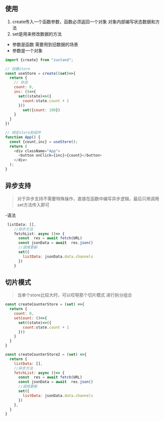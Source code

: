 ## 使用

1. create传入一个函数参数，函数必须返回一个对象 对象内部编写状态数据和方法
2. set是用来修改数据的方法
  - 参数是函数 需要用到旧数据的场景
  - 参数是一个对象

```js
import {create} from "zustand";

// 创建store
const useStore = create((set)=>{
  return {
    // 状态
    count: 0,
    inc: ()=>{
      set((state)=>({
        count:state.count + 1
      }))
        set({count: 100})
    }
  }
})

// 绑定store到组件
function App() {
  const {count,inc} = useStore();
  return (
    <div className="App">
      <button onClick={inc}>{count}</button>
    </div>
  );
}
```

## 异步支持
>对于异步支持不需要特殊操作，直接在函数中编写异步逻辑，最后只用调用set方法传入即可

-语法
```js
 listData: [],
    //异步方法
    fetchList: async ()=> {
      const  res = await fetch(URL)
      const jsonData = await  res.json()
      //调用更新
      set({
        listData: jsonData.data.channels
      })
    }
```


## 切片模式
>当单个store比较大时，可以哎呀那个切片模式 进行拆分组合

```js
const createCounterStore = (set) =>{
  return {
    count: 0,
    setCount: ()=>{
      set((state)=>({
        count:state.count + 1
      }))
    }
  }
}

const createCounterStore2 = (set) =>{
  return {
    listData: [],
    //异步方法
    fetchList: async ()=> {
      const  res = await fetch(URL)
      const jsonData = await  res.json()
      //调用更新
      set({
        listData: jsonData.data.channels
      })
    },
  }
}
```
